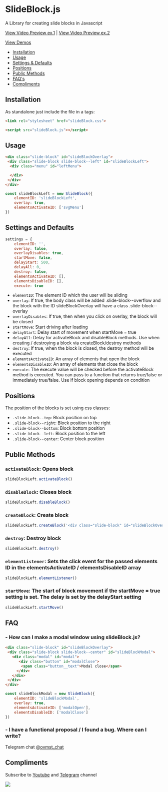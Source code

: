 # SlideBlock.js
A Library for creating slide blocks in Javascript

<a href="https://youtu.be/ZXxg2TFTx10" target="_blank">View Video Preview ex.1</a> | <a href="https://youtu.be/PLeggjwMIzc" target="_blank">View Video Preview ex.2</a>

<a href="https://leobrn.github.io/SlideBlock/" target="_blank">View Demos</a>

* [Installation](#installation)
* [Usage](#usage)
* [Settings &amp; Defaults](#settings-and-defaults)
* [Positions](#positions)
* [Public Methods](#public-methods)
* [FAQ's](#faq)
* [Compliments](#compliments)

## Installation

As standalone just include the file in a tags:

```html
<link rel="stylesheet" href="slideBlock.css">

<script src="slideBlock.js"></script>
```

## Usage

```html
<div class="slide-block" id="slideBlockOverlay">
 <div class="slide-block slide-block--left" id="slideBlockLeft">
  <div class="menu" id="leftMenu">

  </div>
 </div>
</div>
```
```javascript
const slideBlockLeft = new SlideBlock({
    elementID: 'slideBlockLeft',
    overlay: true,
    elementsActivateID: ['svgMenu']
})
```

## Settings and Defaults

```javascript
settings = {
    elementID: '',
    overlay: false,
    overlayDisables: true,
    startMove: false,
    delayStart: 500,
    delayAll: 0,
    destroy: false,
    elementsActivateID: [],
    elementsDisableID: [],
    execute: true
```

* `elementID`: The element ID which the user will be sliding
* `overlay`: If true, the body class will be added .slide-block--overflow and the block with the ID slideBlockOverlay will have a class .slide-block--overlay
* `overlayDisables`: If true, then when you click on overlay, the block will be closed
* `startMove`: Start driving after loading 
* `delayStart`: Delay start of movement when startMove = true
* `delayAll`: Delay for activateBlock and disableBlock methods. Use when creating / destroying a block via createBlock/destroy methods
* `destroy`: If true, when the block is closed, the destroy method will be executed
* `elementsActivateID`: An array of elements that open the block 
* `elementsDisableID`: An array of elements that close the block
* `execute`: The execute value will be checked before the activateBlock method is executed. You can pass to a function that returns true/false or immediately true/false. Use if block opening depends on condition  

## Positions

The position of the blocks is set using css classes:

* `.slide-block--top`: Block position on top
* `.slide-block--right`: Block position to the right
* `.slide-block--bottom`: Block bottom position 
* `.slide-block--left`: Block position to the left
* `.slide-block--center`: Сenter block position

## Public Methods

### `activateBlock`: Opens block

```javascript
slideBlockLeft.activateBlock()
```
### `disableBlock`: Closes block

```javascript
slideBlockLeft.disableBlock()
```
### `createBlock`: Create block

```javascript
slideBlockLeft.createBlock('<div class="slide-block" id="slideBlockOverlay"><div class="slide-block slide-block--left" id="slideBlockLeft">...</div></div>', '.header')
```
### `destroy`: Destroy block

```javascript
slideBlockLeft.destroy()
```

### `elementListener`: Sets the click event for the passed elements ID in the elementsActivateID / elementsDisableID array 

```javascript
slideBlockLeft.elementListener()
```

### `startMove`: The start of block movement if the startMove = true setting is set. The delay is set by the delayStart setting

```javascript
slideBlockLeft.startMove()
```
## FAQ

### - How can I make a modal window using slideBlock.js?

```html
<div class="slide-block" id="slideBlockOverlay">
 <div class="slide-block slide-block--center" id="slideBlockModal">
   <div class="modal" id="modal">
      <div class="button" id="modalClose">
       <span class="button__text">Modal close</span>
     </div>
   </div>
 </div>
</div>
```

```javascript
const slideBlockModal = new SlideBlock({
    elementID: 'slideBlockModal',
    overlay: true,
    elementsActivateID: ['modalOpen'],
    elementsDisableID: ['modalClose']
})
```
### - I have a functional proposal / I found a bug. Where can I write?

Telegram chat <a href="https://t.me/ovmst_chat" target="_blank">@ovmst_chat</a>

## Compliments

Subscribe to <a href="https://www.youtube.com/channel/UCkgcvGx_z49fiHJ_aiHAp3g?view_as=subscriber" target="_blank">Youtube</a> and <a href="https://t.me/ovmst" target="_blank">Telegram</a> channel

<a href="https://www.youtube.com/channel/UCkgcvGx_z49fiHJ_aiHAp3g?view_as=subscriber" target="_blank"><img src="https://i.ibb.co/sV96kqK/Subscribe.png"></a>
